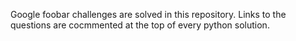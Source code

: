 Google foobar challenges are solved in this repository. 
Links to the questions are cocmmented at the top of every python solution.